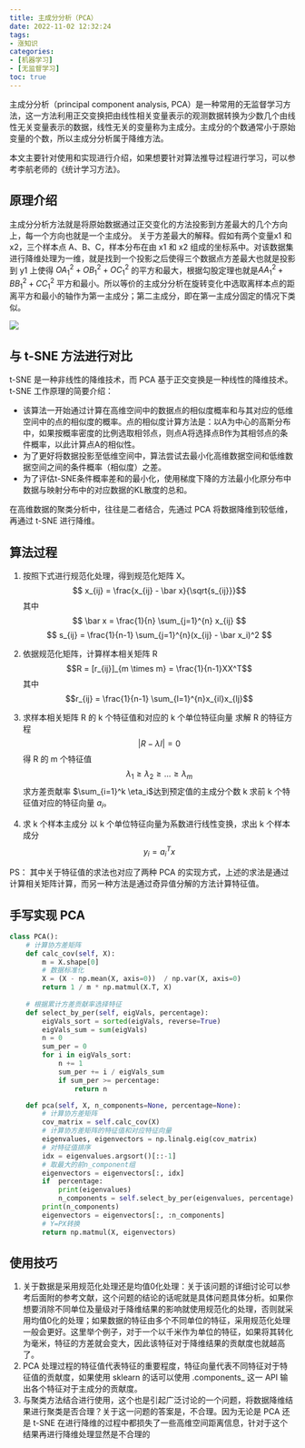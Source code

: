 ```yaml
---
title: 主成分分析（PCA）
date: 2022-11-02 12:32:24
tags:
- 涨知识
categories:
- [机器学习]
- [无监督学习]
toc: true
---
```


主成分分析（principal component analysis, PCA）是一种常用的无监督学习方法，这一方法利用正交变换把由线性相关变量表示的观测数据转换为少数几个由线性无关变量表示的数据，线性无关的变量称为主成分。主成分的个数通常小于原始变量的个数，所以主成分分析属于降维方法。

本文主要针对使用和实现进行介绍，如果想要针对算法推导过程进行学习，可以参考李航老师的《统计学习方法》。

## 原理介绍

主成分分析方法就是将原始数据通过正交变化的方法投影到方差最大的几个方向上，每一个方向也就是一个主成分。
关于方差最大的解释。假如有两个变量x1 和 x2，三个样本点 A、B、C，样本分布在由 x1 和 x2 组成的坐标系中。对该数据集进行降维处理为一维，就是找到一个投影之后使得三个数据点方差最大也就是投影到 y1 上使得 $OA_1^2 + OB_1^2 + OC_1^2$ 的平方和最大，根据勾股定理也就是$AA_1^2 + BB_1^2 + CC_1^2$ 平方和最小。所以等价的主成分分析在旋转变化中选取离样本点的距离平方和最小的轴作为第一主成分；第二主成分，即在第一主成分固定的情况下类似。

![](/images/PCA/PCA.png)

## 与 t-SNE 方法进行对比

t-SNE 是一种非线性的降维技术，而 PCA 基于正交变换是一种线性的降维技术。t-SNE 工作原理的简要介绍：
- 该算法一开始通过计算在高维空间中的数据点的相似度概率和与其对应的低维空间中的点的相似度的概率。点的相似度计算方法是：以A为中心的高斯分布中，如果按概率密度的比例选取相邻点，则点A将选择点B作为其相邻点的条件概率，以此计算点A的相似性。
- 为了更好将数据投影至低维空间中，算法尝试去最小化高维数据空间和低维数据空间之间的条件概率（相似度）之差。
- 为了评估t-SNE条件概率差和的最小化，使用梯度下降的方法最小化原分布中数据与映射分布中的对应数据的KL散度的总和。

在高维数据的聚类分析中，往往是二者结合，先通过 PCA 将数据降维到较低维，再通过 t-SNE 进行降维。

## 算法过程

1. 按照下式进行规范化处理，得到规范化矩阵 X。
$$ x_{ij} = \frac{x_{ij} - \bar x}{\sqrt{s_{ij}}}$$
其中
$$ \bar x = \frac{1}{n} \sum_{j=1}^{n} x_{ij} $$
$$ s_{ij} = \frac{1}{n-1} \sum_{j=1}^{n}(x_{ij} - \bar x_i)^2 $$

2. 依据规范化矩阵，计算样本相关矩阵 R
$$R = [r_{ij}]_{m \times m} = \frac{1}{n-1}XX^T$$
其中
$$r_{ij} = \frac{1}{n-1} \sum_{l=1}^{n}x_{il}x_{lj}$$

3. 求样本相关矩阵 R 的 k 个特征值和对应的 k 个单位特征向量
求解 R 的特征方程
$$|R - \lambda I| = 0$$
得 R 的 m 个特征值
$$\lambda_1 \geq \lambda_2 \geq ... \geq \lambda_m$$
求方差贡献率 $\sum_{i=1}^k \eta_i$达到预定值的主成分个数 k
求前 k 个特征值对应的特征向量 $a_i$。

4. 求 k 个样本主成分
以 k 个单位特征向量为系数进行线性变换，求出 k 个样本成分
$$y_i = a_i^Tx$$

PS：
其中关于特征值的求法也对应了两种 PCA 的实现方式，上述的求法是通过计算相关矩阵计算，而另一种方法是通过奇异值分解的方法计算特征值。


## 手写实现 PCA

``` python
class PCA():
    # 计算协方差矩阵
    def calc_cov(self, X):
        m = X.shape[0]
        # 数据标准化
        X = (X - np.mean(X, axis=0))  / np.var(X, axis=0)
        return 1 / m * np.matmul(X.T, X)
    
    # 根据累计方差贡献率选择特征
    def select_by_per(self, eigVals, percentage):
        eigVals_sort = sorted(eigVals, reverse=True)
        eigVals_sum = sum(eigVals)
        n = 0
        sum_per = 0
        for i in eigVals_sort:
            n += 1
            sum_per += i / eigVals_sum
            if sum_per >= percentage:
                return n

    def pca(self, X, n_components=None, percentage=None):
        # 计算协方差矩阵
        cov_matrix = self.calc_cov(X)
        # 计算协方差矩阵的特征值和对应特征向量
        eigenvalues, eigenvectors = np.linalg.eig(cov_matrix)
        # 对特征值排序
        idx = eigenvalues.argsort()[::-1]
        # 取最大的前n_component组
        eigenvectors = eigenvectors[:, idx]
        if  percentage:
            print(eigenvalues)
            n_components = self.select_by_per(eigenvalues, percentage)
        print(n_components)
        eigenvectors = eigenvectors[:, :n_components]
        # Y=PX转换
        return np.matmul(X, eigenvectors)
```

## 使用技巧
1. 关于数据是采用规范化处理还是均值0化处理：关于该问题的详细讨论可以参考后面附的参考文献，这个问题的结论的话呢就是具体问题具体分析。如果你想要消除不同单位及量级对于降维结果的影响就使用规范化的处理，否则就采用均值0化的处理；如果数据的特征由多个不同单位的特征，采用规范化处理一般会更好。这里举个例子，对于一个以千米作为单位的特征，如果将其转化为毫米，特征的方差就会变大，因此该特征对于降维结果的贡献度也就越高了。
2. PCA 处理过程的特征值代表特征的重要程度，特征向量代表不同特征对于特征值的贡献度，如果使用 sklearn 的话可以使用 .components_ 这一 API 输出各个特征对于主成分的贡献度。
3. 与聚类方法结合进行使用，这个也是引起广泛讨论的一个问题，将数据降维结果进行聚类是否合理？关于这一问题的答案是，不合理。因为无论是 PCA 还是 t-SNE 在进行降维的过程中都损失了一些高维空间距离信息，针对于这个结果再进行降维处理显然是不合理的